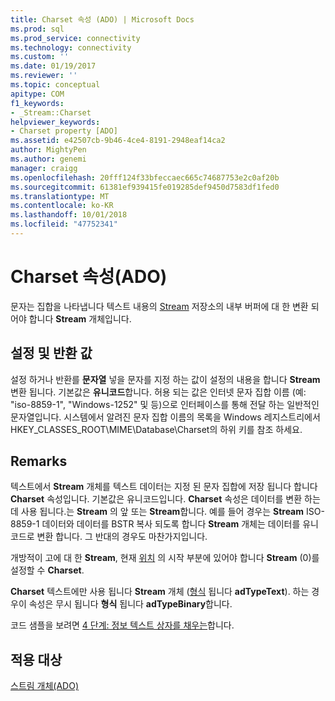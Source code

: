 ```yaml
---
title: Charset 속성 (ADO) | Microsoft Docs
ms.prod: sql
ms.prod_service: connectivity
ms.technology: connectivity
ms.custom: ''
ms.date: 01/19/2017
ms.reviewer: ''
ms.topic: conceptual
apitype: COM
f1_keywords:
- _Stream::Charset
helpviewer_keywords:
- Charset property [ADO]
ms.assetid: e42507cb-9b46-4ce4-8191-2948eaf14ca2
author: MightyPen
ms.author: genemi
manager: craigg
ms.openlocfilehash: 20fff124f33bfeccaec665c74687753e2c0af20b
ms.sourcegitcommit: 61381ef939415fe019285def9450d7583df1fed0
ms.translationtype: MT
ms.contentlocale: ko-KR
ms.lasthandoff: 10/01/2018
ms.locfileid: "47752341"
---
```

# <a name="charset-property-ado"></a>Charset 속성(ADO)
문자는 집합을 나타냅니다 텍스트 내용의 [Stream](../../../ado/reference/ado-api/stream-object-ado.md) 저장소의 내부 버퍼에 대 한 변환 되어야 합니다 **Stream** 개체입니다.  
  
## <a name="settings-and-return-values"></a>설정 및 반환 값  
 설정 하거나 반환를 **문자열** 넣을 문자를 지정 하는 값이 설정의 내용을 합니다 **Stream** 변환 됩니다. 기본값은 **유니코드**합니다. 허용 되는 값은 인터넷 문자 집합 이름 (예: "iso-8859-1", "Windows-1252" 및 등)으로 인터페이스를 통해 전달 하는 일반적인 문자열입니다. 시스템에서 알려진 문자 집합 이름의 목록을 Windows 레지스트리에서 HKEY_CLASSES_ROOT\MIME\Database\Charset의 하위 키를 참조 하세요.  
  
## <a name="remarks"></a>Remarks  
 텍스트에서 **Stream** 개체를 텍스트 데이터는 지정 된 문자 집합에 저장 됩니다 합니다 **Charset** 속성입니다. 기본값은 유니코드입니다. **Charset** 속성은 데이터를 변환 하는 데 사용 됩니다.는 **Stream** 의 앞 또는 **Stream**합니다. 예를 들어 경우는 **Stream** ISO-8859-1 데이터와 데이터를 BSTR 복사 되도록 합니다 **Stream** 개체는 데이터를 유니코드로 변환 합니다. 그 반대의 경우도 마찬가지입니다.  
  
 개방적이 고에 대 한 **Stream**, 현재 [위치](../../../ado/reference/ado-api/position-property-ado.md) 의 시작 부분에 있어야 합니다 **Stream** (0)를 설정할 수 **Charset**.  
  
 **Charset** 텍스트에만 사용 됩니다 **Stream** 개체 ([형식](../../../ado/reference/ado-api/type-property-ado-stream.md) 됩니다 **adTypeText**). 하는 경우이 속성은 무시 됩니다 **형식** 됩니다 **adTypeBinary**합니다.  
  
 코드 샘플을 보려면 [4 단계: 정보 텍스트 상자를 채우는](../../../ado/guide/data/step-4-populate-the-details-text-box.md)합니다.  
  
## <a name="applies-to"></a>적용 대상  
 [스트림 개체(ADO)](../../../ado/reference/ado-api/stream-object-ado.md)

